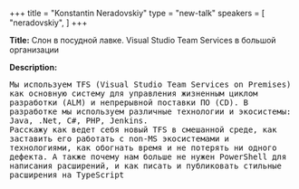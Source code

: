 +++
title = "Konstantin Neradovskiy"
type = "new-talk"
speakers = [
        "neradovskiy",
]
+++
<div class="span-15  ">
  <div class="span-15  last ">
  <p><strong>Title:</strong>
Слон в посудной лавке. Visual Studio Team Services в большой организации
</p>

<p><strong>Description:</strong></p>

<p><pre style='white-space: pre-wrap;       /* Since CSS 2.1 */
    white-space: -moz-pre-wrap;  /* Mozilla, since 1999 */
    white-space: -pre-wrap;      /* Opera 4-6 */
    white-space: -o-pre-wrap;    /* Opera 7 */
    word-wrap: break-word;     '>
Мы используем TFS (Visual Studio Team Services on Premises) как основную систему для управления жизненным циклом разработки (ALM) и непрерывной поставки ПО (CD). В разработке мы используем различные технологии и экосистемы: Java, .Net, C#, PHP, Jenkins. 
Расскажу как ведет себя новый TFS в смешанной среде, как заставить его работать с non-MS экосистемами и технологиями, как обогнать время и не потерять ни одного дефекта. А также почему нам больше не нужен PowerShell для написания расширений, и как писать и публиковать стильные расширения на TypeScript

</pre>

</p>
 

  </div>
</div>